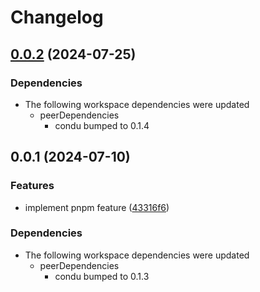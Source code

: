 # Changelog

## [0.0.2](https://github.com/niieani/toolchain/compare/@condu-feature/pnpm@0.0.1...@condu-feature/pnpm@0.0.2) (2024-07-25)


### Dependencies

* The following workspace dependencies were updated
  * peerDependencies
    * condu bumped to 0.1.4

## 0.0.1 (2024-07-10)


### Features

* implement pnpm feature ([43316f6](https://github.com/niieani/toolchain/commit/43316f6ceb27777b2d8d4a31df2a5e107e98e289))


### Dependencies

* The following workspace dependencies were updated
  * peerDependencies
    * condu bumped to 0.1.3
